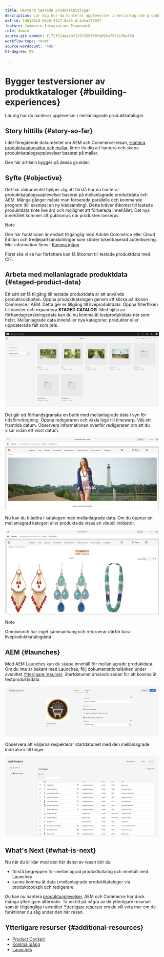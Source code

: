 ```yaml
---
title: Hantera testade produktkataloger
description: Lär dig hur du hanterar upplevelser i mellanlagrade produktkataloger.
exl-id: 1db18818-b8e0-4127-8a65-dc3dea1f2927
feature: Commerce Integration Framework
role: Admin
source-git-commit: f172f514eaa8f1337359f00fad964f5781fba769
workflow-type: tm+mt
source-wordcount: '485'
ht-degree: 0%

---
```


# Bygger testversioner av produktkataloger {#building-experiences}

Lär dig hur du hanterar upplevelser i mellanlagrade produktkataloger.

## Story hittills {#story-so-far}

I det föregående dokumentet om AEM och Commerce-resan, [Hantera produktkatalogsidor och mallar](catalog-templates.md), lärde du dig att hantera och skapa produktkatalogsupplevelser baserat på mallar.

Den här artikeln bygger på dessa grunder.

## Syfte {#objective}

Det här dokumentet hjälper dig att förstå hur du hanterar produktkatalogsupplevelser baserat på mellanlagrade produktdata och AEM. Många gånger måste man förbereda parallella och kommande program (till exempel en ny klädsamling). Detta kräver åtkomst till testade produktdata (inte live än) och möjlighet att förbereda innehållet. Det nya innehållet kommer att publiceras när produkten lanseras.

>[!NOTE]
>
>Den här funktionen är endast tillgänglig med Adobe Commerce eller Cloud Edition och tredjepartsanslutningar som stöder tokenbaserad autentisering. Mer information finns i [Komma igång](https://experienceleague.adobe.com/docs/experience-manager-cloud-service/content-and-commerce/storefront/getting-started.html?lang=sv-SE).

Först ska vi se hur författare kan få åtkomst till testade produktdata med CIF.

## Arbeta med mellanlagrade produktdata {#staged-product-data}

Ett sätt att få tillgång till testade produktdata är att använda produktcockpiten. Öppna produktkatalogen genom att klicka på ikonen Commerce i AEM. Detta ger er tillgång till liveproduktdata. Öppna filterfliken till vänster och expandera **STAGED CATALOG**. Med hjälp av förhandsgranskningsdata kan du nu komma åt testproduktdata när som helst. Mellanlagrade data innehåller nya kategorier, produkter eller uppdaterade fält som pris.

![stage cockpit](assets/staged-cockpit.png)

Det går att förhandsgranska en butik med mellanlagrade data i vyn för tidsförvrängning. Öppna redigeraren och växla läge till timewarp. Välj ett framtida datum. Observera informationen ovanför redigeraren om att du visar sidan ett visst datum.

![tidsförvrängning för scenen](assets/staged-timewarp.png)

Nu kan du bläddra i katalogen med mellanlagrade data. Om du öppnar en mellanlagrad kategori eller produktsida visas en visuell indikator.

![stage plp](assets/staged-plp.png)

>[!NOTE]
>
>Omnisearch har inget sammanhang och returnerar därför bara liveproduktkatalogdata

## AEM {#launches}

Med AEM Launches kan du skapa innehåll för mellanlagrade produktdata. Om du inte är bekant med Launches, följ dokumentationslänken under avsnittet [Ytterligare resurser](#additional-resources). Startdatumet används sedan för att komma åt testproduktsdata.

![scenstart](assets/staged-launch.png)

Observera att väljarna respekterar startdatumet med den mellanlagrade indikatorn till höger.

![scenväljare](assets/staged-picker.png)

## What&#39;s Next {#what-is-next}

Nu när du är klar med den här delen av resan bör du:

* förstå begreppen för mellanlagrad produktkatalog och innehåll med Launches
* kunna komma åt data i mellanlagrade produktkataloger via produktcockpit och redigerare

Du kan nu hantera [produktupplevelser](product-experience-management.md). AEM och Commerce har dock många ytterligare alternativ. Ta en titt på några av de ytterligare resurser som är tillgängliga i avsnittet [Ytterligare resurser](#additional-resources) om du vill veta mer om de funktioner du såg under den här resan.

## Ytterligare resurser {#additional-resources}

* [Product Cockpit](/help/commerce-cloud/authoring/product-cockpit.md)
* [Komma igång](/help/commerce-cloud/getting-started.md)
* [Launches](/help/sites-cloud/authoring/launches/overview.md)
